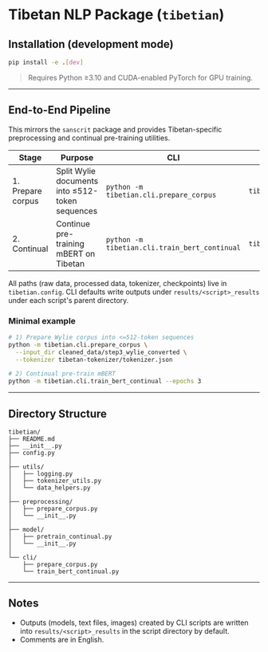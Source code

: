 # Tibetan NLP Package (`tibetian`)

## Installation (development mode)

```bash
pip install -e .[dev]
```

> Requires Python ≥3.10 and CUDA-enabled PyTorch for GPU training.

---

## End-to-End Pipeline

This mirrors the `sanscrit` package and provides Tibetan-specific preprocessing and continual pre-training utilities.

| Stage | Purpose | CLI | Python API |
|-------|---------|-----|------------|
| 1. Prepare corpus | Split Wylie documents into ≤512-token sequences | `python -m tibetian.cli.prepare_corpus` | `tibetian.preprocessing.prepare_corpus.prepare_corpus()` |
| 2. Continual | Continue pre-training mBERT on Tibetan | `python -m tibetian.cli.train_bert_continual` | `tibetian.model.pretrain_continual.continual_pretrain_mbert()` |

All paths (raw data, processed data, tokenizer, checkpoints) live in `tibetian.config`. CLI defaults write outputs under `results/<script>_results` under each script's parent directory.

### Minimal example

```bash
# 1) Prepare Wylie corpus into <=512-token sequences
python -m tibetian.cli.prepare_corpus \
  --input_dir cleaned_data/step3_wylie_converted \
  --tokenizer tibetan-tokenizer/tokenizer.json

# 2) Continual pre-train mBERT
python -m tibetian.cli.train_bert_continual --epochs 3
```

---

## Directory Structure

```
tibetian/
├── README.md
├── __init__.py
├── config.py
│
├── utils/
│   ├── logging.py
│   ├── tokenizer_utils.py
│   └── data_helpers.py
│
├── preprocessing/
│   ├── prepare_corpus.py
│   └── __init__.py
│
├── model/
│   ├── pretrain_continual.py
│   └── __init__.py
│
└── cli/
    ├── prepare_corpus.py
    └── train_bert_continual.py
```

---

## Notes

- Outputs (models, text files, images) created by CLI scripts are written into `results/<script>_results` in the script directory by default.
- Comments are in English.



